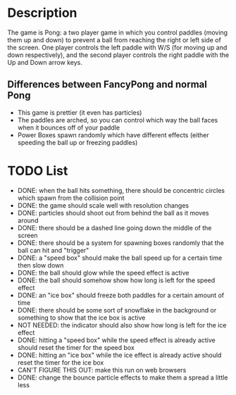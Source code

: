 # Description
The game is Pong: a two player game in which you control paddles (moving them up and down) to prevent a ball from reaching
the right or left side of the screen. One player controls the left paddle with W/S (for moving up and down respectively),
and the second player controls the right paddle with the Up and Down arrow keys.

## Differences between FancyPong and normal Pong
- This game is prettier (it even has particles)
- The paddles are arched, so you can control which way the ball faces when it bounces off of your paddle
- Power Boxes spawn randomly which have different effects (either speeding the ball up or freezing paddles)

# TODO List
- DONE: when the ball hits something, there should be concentric circles which spawn from the collision point
- DONE: the game should scale well with resolution changes
- DONE: particles should shoot out from behind the ball as it moves around
- DONE: there should be a dashed line going down the middle of the screen
- DONE: there should be a system for spawning boxes randomly that the ball can hit and "trigger"
- DONE: a "speed box" should make the ball speed up for a certain time then slow down
- DONE: the ball should glow while the speed effect is active
- DONE: the ball should somehow show how long is left for the speed effect
- DONE: an "ice box" should freeze both paddles for a certain amount of time
- DONE: there should be some sort of snowflake in the background or something to show that the ice box is active
- NOT NEEDED: the indicator should also show how long is left for the ice effect
- DONE: hitting a "speed box" while the speed effect is already active should  reset the timer for the speed box
- DONE: hitting an "ice box" while the ice effect is already active should reset the timer for the ice box
- CAN'T FIGURE THIS OUT: make this run on web browsers
- DONE: change the bounce particle effects to make them a spread a little less
